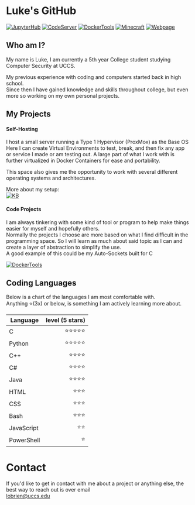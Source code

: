 # Luke's GitHub

[![JupyterHub](https://img.shields.io/static/v1.svg?color=71E2EC&labelColor=555555&logoColor=ffffff&style=for-the-badge&label=Docker&message=Jupyter-Hub_Fork&logo=docker)](https://github.com/skymotic/JupyterHub-docker "Docker Container for JupyterHub")
[![CodeServer](https://img.shields.io/static/v1.svg?color=61d095&labelColor=555555&logoColor=ffffff&style=for-the-badge&label=Docker&message=Code-Server_Runner&logo=docker)](https://github.com/skymotic "VS Code Server that can run most languages")
[![DockerTools](https://img.shields.io/static/v1.svg?color=48bf84&labelColor=555555&logoColor=ffffff&style=for-the-badge&label=Docker&message=Docker-Tools&logo=docker)](https://github.com/skymotic/docker-tools "A Set of Tools to Manage Docker")
[![Minecraft](https://img.shields.io/static/v1.svg?color=439775&labelColor=555555&logoColor=ffffff&style=for-the-badge&label=Docker&message=Minecraft-Server&logo=docker)](https://github.com/skymotic/minecraft-docker "A Continer to quickly deploy a Mincraft Server")
[![Webpage](https://img.shields.io/static/v1.svg?color=2a4747&labelColor=555555&logoColor=ffffff&style=for-the-badge&label=Website&message=2-Column_Template&logo=HTML5)](https://github.com/skymotic/Dynamic-Webpage "A Dynamic Web Template")

## Who am I?

My name is Luke, I am currently a 5th year College student studying Computer Security at UCCS.

My previous experience with coding and computers started back in high school.  
Since then I have gained knowledge and skills throughout college, but even more so working on my own personal projects.

## My Projects

#### Self-Hosting

I host a small server running a Type 1 Hypervisor (ProxMox) as the Base OS  
Here I can create Virtual Environments to test, break, and then fix any app or service I made or am testing out.
A large part of what I work with is further virtualized in Docker Containers for ease and portability.

This space also gives me the opportunity to work with several different operating systems and architectures.

More about my setup:  
[![KB](https://img.shields.io/static/v1.svg?color=cccccc&labelColor=555555&logoColor=ffffff&style=for-the-badge&label=KnowledgeBase&message=AllOfSky.com&logo=BookStack)](https://kb.allofsky.com/ "A Personal, self hosted KB")

#### Code Projects

I am always tinkering with some kind of tool or program to help make things easier for myself and hopefully others.  
Normally the projects I choose are more based on what I find difficult in the programming space. So I will learn as much about said topic as I can and create a layer of abstraction to simplify the use.  
A good example of this could be my Auto-Sockets built for C

[![DockerTools](https://img.shields.io/static/v1.svg?color=891f8b&labelColor=555555&logoColor=ffffff&style=for-the-badge&label=&message=Auto-Sockets&logo=C)](https://github.com/skymotic/C-Autosocket "Automated Sockets for C")

## Coding Languages

Below is a chart of the languages I am most comfortable with.  
Anything ⭐(3x) or below, is something I am actively learning more about. 

| Language | level (5 stars) |
|-|-:|
| C | ⭐⭐⭐⭐⭐ |
| Python | ⭐⭐⭐⭐⭐ |
| C++| ⭐⭐⭐⭐ |
| C# | ⭐⭐⭐⭐ |
| Java | ⭐⭐⭐⭐ |
| HTML | ⭐⭐⭐ |
| CSS | ⭐⭐⭐ |
| Bash | ⭐⭐⭐ |
| JavaScript | ⭐⭐ |
| PowerShell | ⭐ |
 
 # Contact

 If you'd like to get in contact with me about a project or anything else, the best way to reach out is over email  
 [lobrien@uccs.edu]()
